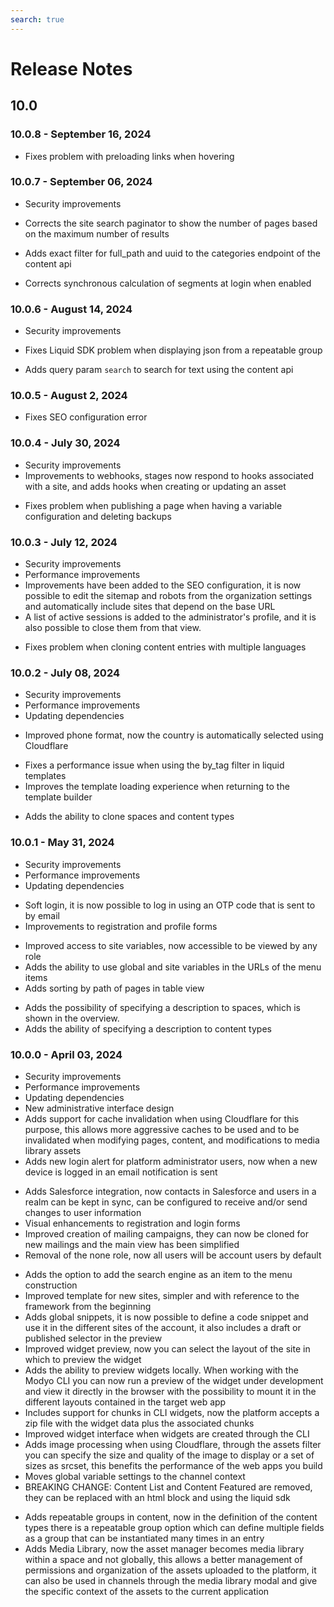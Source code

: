 ```yaml
---
search: true
---
```


# Release Notes

## 10.0

### 10.0.8 - September 16, 2024
<Badge text="Core" type="core" vertical="middle"/>

* Fixes problem with preloading links when hovering 


### 10.0.7 - September 06, 2024
<Badge text="Core" type="core" vertical="middle"/>

* Security improvements

<Badge text="Channels" type="channels" vertical="middle"/>

* Corrects the site search paginator to show the number of pages based on the maximum number of results

<Badge text="Content" type="content" vertical="middle"/>

* Adds exact filter for full_path and uuid to the categories endpoint of the content api

<Badge text="Customers" type="customers" vertical="middle"/>

* Corrects synchronous calculation of segments at login when enabled


### 10.0.6 - August 14, 2024
<Badge text="Core" type="core" vertical="middle"/>

* Security improvements

<Badge text="Channels" type="channels" vertical="middle"/>

* Fixes Liquid SDK problem when displaying json from a repeatable group

<Badge text="Content" type="content" vertical="middle"/>

* Adds query param `search` to search for text using the content api


### 10.0.5 - August 2, 2024
<Badge text="Core" type="core" vertical="middle"/>

* Fixes SEO configuration error


### 10.0.4 - July 30, 2024
<Badge text="Core" type="core" vertical="middle"/>

* Security improvements
* Improvements to webhooks, stages now respond to hooks associated with a site, and adds hooks when creating or updating an asset

<Badge text="Channels" type="channels" vertical="middle"/>

* Fixes problem when publishing a page when having a variable configuration and deleting backups

### 10.0.3 - July 12, 2024
<Badge text="Core" type="core" vertical="middle"/>

* Security improvements
* Performance improvements
* Improvements have been added to the SEO configuration, it is now possible to edit the sitemap and robots from the organization settings and automatically include sites that depend on the base URL
* A list of active sessions is added to the administrator's profile, and it is also possible to close them from that view.

<Badge text="Content" type="content" vertical="middle"/>

* Fixes problem when cloning content entries with multiple languages


### 10.0.2 - July 08, 2024
<Badge text="Core" type="core" vertical="middle"/>

* Security improvements
* Performance improvements
* Updating dependencies

<Badge text="Customers" type="customers" vertical="middle"/>

* Improved phone format, now the country is automatically selected using Cloudflare

<Badge text="Channels" type="channels" vertical="middle"/>

* Fixes a performance issue when using the by_tag filter in liquid templates
* Improves the template loading experience when returning to the template builder

<Badge text="Content" type="content" vertical="middle"/>

* Adds the ability to clone spaces and content types


### 10.0.1 - May 31, 2024
<Badge text="Core" type="core" vertical="middle"/>

* Security improvements
* Performance improvements
* Updating dependencies

<Badge text="Customers" type="customers" vertical="middle"/>

* Soft login, it is now possible to log in using an OTP code that is sent to by email
* Improvements to registration and profile forms

<Badge text="Channels" type="channels" vertical="middle"/>

* Improved access to site variables, now accessible to be viewed by any role
* Adds the ability to use global and site variables in the URLs of the menu items
* Adds sorting by path of pages in table view

<Badge text="Content" type="content" vertical="middle"/>

* Adds the possibility of specifying a description to spaces, which is shown in the overview.
* Adds the ability of specifying a description to content types


### 10.0.0 - April 03, 2024
<Badge text="Core" type="core" vertical="middle"/>

* Security improvements
* Performance improvements
* Updating dependencies
* New administrative interface design
* Adds support for cache invalidation when using Cloudflare for this purpose, this allows more aggressive caches to be used and to be invalidated when modifying pages, content, and modifications to media library assets
* Adds new login alert for platform administrator users, now when a new device is logged in an email notification is sent

<Badge text="Customers" type="customers" vertical="middle"/>

* Adds Salesforce integration, now contacts in Salesforce and users in a realm can be kept in sync, can be configured to receive and/or send changes to user information
* Visual enhancements to registration and login forms
* Improved creation of mailing campaigns, they can now be cloned for new mailings and the main view has been simplified
* Removal of the none role, now all users will be account users by default

<Badge text="Channels" type="channels" vertical="middle"/>

* Adds the option to add the search engine as an item to the menu construction
* Improved template for new sites, simpler and with reference to the framework from the beginning
* Adds global snippets, it is now possible to define a code snippet and use it in the different sites of the account, it also includes a draft or published selector in the preview
* Improved widget preview, now you can select the layout of the site in which to preview the widget
* Adds the ability to preview widgets locally. When working with the Modyo CLI you can now run a preview of the widget under development and view it directly in the browser with the possibility to mount it in the different layouts contained in the target web app
* Includes support for chunks in CLI widgets, now the platform accepts a zip file with the widget data plus the associated chunks
* Improved widget interface when widgets are created through the CLI
* Adds image processing when using Cloudflare, through the assets filter you can specify the size and quality of the image to display or a set of sizes as srcset, this benefits the performance of the web apps you build
* Moves global variable settings to the channel context
* BREAKING CHANGE: Content List and Content Featured are removed, they can be replaced with an html block and using the liquid sdk

<Badge text="Content" type="content" vertical="middle"/>

* Adds repeatable groups in content, now in the definition of the content types there is a repeatable group option which can define multiple fields as a group that can be instantiated many times in an entry
* Adds Media Library, now the asset manager becomes media library within a space and not globally, this allows a better management of permissions and organization of the assets uploaded to the platform, it can also be used in channels through the media library modal and give the specific context of the assets to the current application


